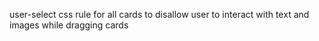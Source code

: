user-select css rule for all cards to disallow user to interact with text
and images while dragging cards